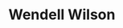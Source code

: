 ---
avatar: /images/people/wendell.jpg
avatar_small: /images/people/wendell_small.jpg
bio: Technology and Computing are what it is all about.
homepage: http://youtube.com/level1techs
instagram: null
linkedin: null
title: Wendell Wilson
twitter: https://x.com/tekwendell
type: guest
username: wendell
youtube: null
---